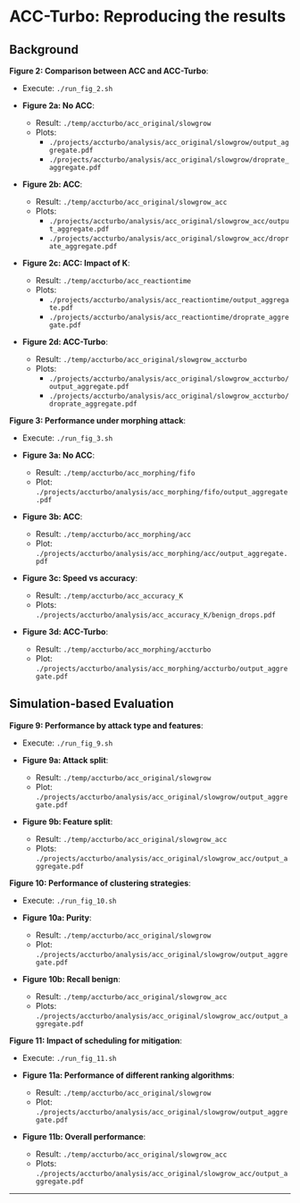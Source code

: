 
# ACC-Turbo: Reproducing the results

## Background 

**Figure 2: Comparison between ACC and ACC-Turbo**: 

* Execute: `./run_fig_2.sh`

* **Figure 2a: No ACC**:
    * Result: `./temp/accturbo/acc_original/slowgrow`
    * Plots: 
        * `./projects/accturbo/analysis/acc_original/slowgrow/output_aggregate.pdf`
        * `./projects/accturbo/analysis/acc_original/slowgrow/droprate_aggregate.pdf`

* **Figure 2b: ACC**:
    * Result: `./temp/accturbo/acc_original/slowgrow_acc`
    * Plots: 
        * `./projects/accturbo/analysis/acc_original/slowgrow_acc/output_aggregate.pdf`
        * `./projects/accturbo/analysis/acc_original/slowgrow_acc/droprate_aggregate.pdf`

* **Figure 2c: ACC: Impact of K**:
    * Result: `./temp/accturbo/acc_reactiontime`
    * Plots: 
        * `./projects/accturbo/analysis/acc_reactiontime/output_aggregate.pdf`
        * `./projects/accturbo/analysis/acc_reactiontime/droprate_aggregate.pdf`

* **Figure 2d: ACC-Turbo**:
    * Result: `./temp/accturbo/acc_original/slowgrow_accturbo`
    * Plots: 
        * `./projects/accturbo/analysis/acc_original/slowgrow_accturbo/output_aggregate.pdf`
        * `./projects/accturbo/analysis/acc_original/slowgrow_accturbo/droprate_aggregate.pdf`

**Figure 3: Performance under morphing attack**: 

* Execute: `./run_fig_3.sh`

* **Figure 3a: No ACC**:
    * Result: `./temp/accturbo/acc_morphing/fifo`
    * Plot: `./projects/accturbo/analysis/acc_morphing/fifo/output_aggregate.pdf`

* **Figure 3b: ACC**:
    * Result: `./temp/accturbo/acc_morphing/acc`
    * Plot: `./projects/accturbo/analysis/acc_morphing/acc/output_aggregate.pdf`

* **Figure 3c: Speed vs accuracy**:
    * Result: `./temp/accturbo/acc_accuracy_K`
    * Plots: `./projects/accturbo/analysis/acc_accuracy_K/benign_drops.pdf`

* **Figure 3d: ACC-Turbo**:
    * Result: `./temp/accturbo/acc_morphing/accturbo`
    * Plot: `./projects/accturbo/analysis/acc_morphing/accturbo/output_aggregate.pdf`

## Simulation-based Evaluation

**Figure 9: Performance by attack type and features**: 

* Execute: `./run_fig_9.sh`
* **Figure 9a: Attack split**:
    * Result: `./temp/accturbo/acc_original/slowgrow`
    * Plot: `./projects/accturbo/analysis/acc_original/slowgrow/output_aggregate.pdf`

* **Figure 9b: Feature split**:
    * Result: `./temp/accturbo/acc_original/slowgrow_acc`
    * Plots: `./projects/accturbo/analysis/acc_original/slowgrow_acc/output_aggregate.pdf`

**Figure 10: Performance of clustering strategies**: 

* Execute: `./run_fig_10.sh`
* **Figure 10a: Purity**:
    * Result: `./temp/accturbo/acc_original/slowgrow`
    * Plot: `./projects/accturbo/analysis/acc_original/slowgrow/output_aggregate.pdf`

* **Figure 10b: Recall benign**:
    * Result: `./temp/accturbo/acc_original/slowgrow_acc`
    * Plots: `./projects/accturbo/analysis/acc_original/slowgrow_acc/output_aggregate.pdf`

**Figure 11: Impact of scheduling for mitigation**: 

* Execute: `./run_fig_11.sh`
* **Figure 11a: Performance of different ranking algorithms**:
    * Result: `./temp/accturbo/acc_original/slowgrow`
    * Plot: `./projects/accturbo/analysis/acc_original/slowgrow/output_aggregate.pdf`

* **Figure 11b: Overall performance**:
    * Result: `./temp/accturbo/acc_original/slowgrow_acc`
    * Plots: `./projects/accturbo/analysis/acc_original/slowgrow_acc/output_aggregate.pdf`

---